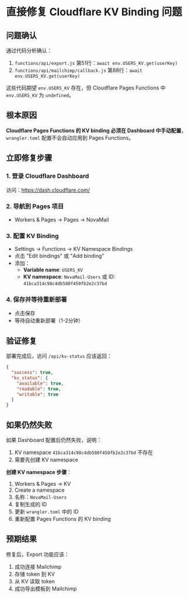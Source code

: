 # 直接修复 Cloudflare KV Binding 问题

## 问题确认

通过代码分析确认：
1. `functions/api/export.js` 第51行：`await env.USERS_KV.get(userKey)` 
2. `functions/api/mailchimp/callback.js` 第88行：`await env.USERS_KV.get(userKey)`

这些代码期望 `env.USERS_KV` 存在，但 Cloudflare Pages Functions 中 `env.USERS_KV` 为 `undefined`。

## 根本原因

**Cloudflare Pages Functions 的 KV binding 必须在 Dashboard 中手动配置**，`wrangler.toml` 配置不会自动应用到 Pages Functions。

## 立即修复步骤

### 1. 登录 Cloudflare Dashboard
访问：https://dash.cloudflare.com/

### 2. 导航到 Pages 项目
- Workers & Pages → Pages → NovaMail

### 3. 配置 KV Binding
- Settings → Functions → KV Namespace Bindings
- 点击 "Edit bindings" 或 "Add binding"
- 添加：
  - **Variable name**: `USERS_KV`
  - **KV namespace**: `NovaMail-Users` 或 ID: `41bca314c98c4db580f450fb2e2c37bd`

### 4. 保存并等待重新部署
- 点击保存
- 等待自动重新部署（1-2分钟）

## 验证修复

部署完成后，访问 `/api/kv-status` 应该返回：
```json
{
  "success": true,
  "kv_status": {
    "available": true,
    "readable": true,
    "writable": true
  }
}
```

## 如果仍然失败

如果 Dashboard 配置后仍然失败，说明：
1. KV namespace `41bca314c98c4db580f450fb2e2c37bd` 不存在
2. 需要先创建 KV namespace

**创建 KV namespace 步骤**：
1. Workers & Pages → KV
2. Create a namespace
3. 名称：`NovaMail-Users`
4. 复制生成的 ID
5. 更新 `wrangler.toml` 中的 ID
6. 重新配置 Pages Functions 的 KV binding

## 预期结果

修复后，Export 功能应该：
1. 成功连接 Mailchimp
2. 存储 token 到 KV
3. 从 KV 读取 token
4. 成功导出模板到 Mailchimp
